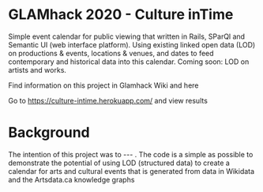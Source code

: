 GLAMhack 2020 - Culture inTime
=========================
Simple event calendar for public viewing that written in Rails, SParQl and Semantic UI (web interface platform). Using existing linked open data (LOD) on productions & events, locations & venues, and dates to feed contemporary and historical data into this calendar. Coming soon: LOD on artists and works.  

Find information on this project in Glamhack Wiki and here

Go to https://culture-intime.herokuapp.com/ and view results

Background
=========================
The intention of this project was to --- .
The code is a simple as possible to demonstrate the potential of using LOD (structured data) to create a calendar for arts and cultural events that is generated from data in Wikidata and the Artsdata.ca knowledge graphs 

